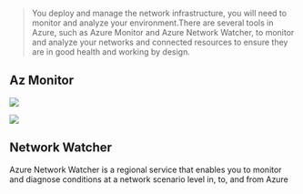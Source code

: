 > You deploy and manage the network infrastructure, you will need to monitor and analyze your environment.There are several tools in Azure, such as Azure Monitor and Azure Network Watcher, to monitor and analyze your networks and connected resources to ensure they are in good health and working by design. 

## Az Monitor

![](https://docs.microsoft.com/en-us/learn/wwl-azure/design-implement-network-monitoring/media/azure-monitor-overview-15b1f34a.png)

![](https://docs.microsoft.com/en-us/learn/wwl-azure/design-implement-network-monitoring/media/azure-monitor-metrics-overview-bb85daba.png)

## Network Watcher

Azure Network Watcher is a regional service that enables you to monitor and diagnose conditions at a network scenario level in, to, and from Azure
